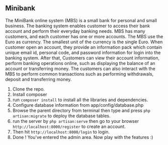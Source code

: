 ## Minibank

The MiniBank online system (MBS) is a small bank for personal and small business. The banking
system enables customer to access their bank account and perform their everyday banking needs.
MBS has many customers, and each customer has one or more accounts. The MBS use the Euro as
currency. The smallest unit of the currency is the single Euro.
When customer open an account, they provide an information pack which contain unique email id,
personal code, and password information for login into the banking system. After that, Customers
can view their account information, perform banking operations online, such as displaying the
balance of an account or transferring money. The customers can also interact with the MBS to
perform common transactions such as performing withdrawals, deposit and transferring money.

1. Clone the repo.
2. Install composer
3. run `composer install` to install all the libraries and dependencies.
4. Configure database information from app/config/database.php
5. Browse the parent directory from terminal then type and press `php artisan:migrate` to deploy the database tables.
6. run the server by `php artisan:serve` then go to your browser `http://localhost:8000/register` to create an account.
7. Then hit `http://localhost:8000/login` to login.
8. Done ! You've entered the admin area. Now play with the features :)